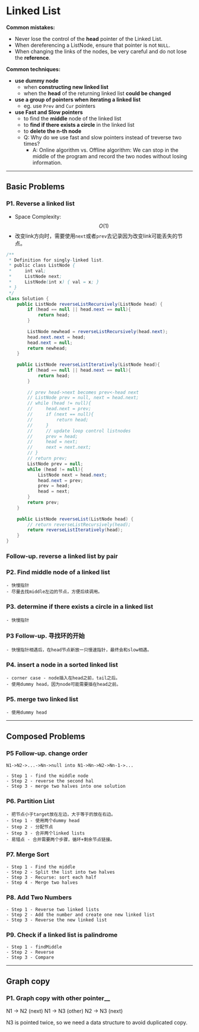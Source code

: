 <extoc></extoc>

# Linked List

**Common mistakes:**

- Never lose the control of the **head** pointer of the Linked List.
- When dereferencing a ListNode, ensure that pointer is not `NULL`.
- When changing the links of the nodes, be very careful and do not lose the **reference**.

**Common techniques:**

- __use dummy node__
    - when **constructing new linked list**
    - when the **head** of the returning linked list **could be changed**
- __use a group of pointers when iterating a linked list__
    - eg. use `Prev` and `Cur` pointers
- __use Fast and Slow pointers__
    - to find the **middle** node of the linked list
    - to **find if there exists a circle** in the linked list
    - to **delete the n-th node**
    - Q: Why do we use fast and slow pointers instead of treverse two times?
        - A: Online algorithm vs. Offline algorithm: We can stop in the middle of the program and record the two nodes without losing information.

-----
## Basic Problems

### P1. Reverse a linked list

- Space Complexity: $$O(1)$$
- 改变link方向时，需要使用`next`或者`prev`去记录因为改变link可能丢失的节点。

```java
/**
 * Definition for singly-linked list.
 * public class ListNode {
 *     int val;
 *     ListNode next;
 *     ListNode(int x) { val = x; }
 * }
 */
class Solution {
    public ListNode reverseListRecursively(ListNode head) {
        if (head == null || head.next == null){
            return head;
        }
        
        ListNode newhead = reverseListRecursively(head.next);
        head.next.next = head;
        head.next = null;
        return newhead;
    }
    
    public ListNode reverseListIteratively(ListNode head){
        if (head == null || head.next == null){
            return head;
        }
        
        // prev head->next becomes prev<-head next
        // ListNode prev = null, next = head.next;
        // while (head != null){
        //     head.next = prev;
        //     if (next == null){
        //         return head;
        //     }
        //     // update loop control listnodes
        //     prev = head;
        //     head = next;
        //     next = next.next;
        // }
        // return prev;
        ListNode prev = null;
        while (head != null){
            ListNode next = head.next;
            head.next = prev;
            prev = head;
            head = next;
        }
        return prev;
    }
    
    public ListNode reverseList(ListNode head) {
        // return reverseListRecursively(head);
        return reverseListIteratively(head);
    }
}
```

### Follow-up. reverse a linked list by pair

### P2. Find middle node of a linked list
    - 快慢指针
    - 尽量去找middle左边的节点，方便后续调用。

### P3. determine if there exists a circle in a linked list
    - 快慢指针

### P3 Follow-up. 寻找环的开始

    - 快慢指针相遇后，在head节点新放一只慢速指针，最终会和slow相遇。

### P4. insert a node in a sorted linked list

    - corner case - node插入在head之前，tail之后。
    - 使用dummy head，因为node可能需要插在head之前。

### P5. merge two linked list

    - 使用dummy head


-----
## Composed Problems

### P5 Follow-up. change order

```N1->N2->...->Nn->null into N1->Nn->N2->Nn-1->...```
    
    - Step 1 - find the middle node
    - Step 2 - reverse the second hal
    - Step 3 - merge two halves into one solution

### P6. Partition List

    - 把节点小于target放在左边，大于等于的放在右边。
    - Step 1 - 使用两个dummy head
    - Step 2 - 分配节点
    - Step 3 - 合并两个linked lists
    - 易错点 - 合并需要两个步骤，循环+剩余节点链接。

### P7. Merge Sort
    
    - Step 1 - Find the middle
    - Step 2 - Split the list into two halves
    - Step 3 - Recurse: sort each half
    - Step 4 - Merge two halves

### P8. Add Two Numbers
    
    - Step 1 - Reverse two linked lists
    - Step 2 - Add the number and create one new linked list
    - Step 3 - Reverse the new linked list

### P9. Check if a linked list is palindrome

    - Step 1 - findMiddle
    - Step 2 - Reverse
    - Step 3 - Compare

------
## Graph copy
### P1. Graph copy with other pointer__

N1 -> N2 (next)
N1 -> N3 (other)
N2 -> N3 (next)

N3 is pointed twice, so we need a data structure to avoid duplicated copy.
